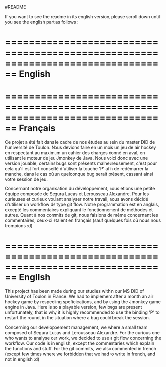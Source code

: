 #README

If you want to see the readme in its english version, please scroll down
until you see the english part as follows :

================================================================================
									English
================================================================================


================================================================================
									Français
================================================================================

Ce projet a été fait dans le cadre de nos études au sein du master DID de l'université de Toulon. Nous devions faire en un mois un jeu de air hockey en respectant au maximum un cahier des charges donné en aval, en utilisant le moteur de jeu Jmonkey de Java.
Nous voici donc avec une version jouable, certains bugs sont présents malheureusement, c'est pour cela qu'il est fort conseillé d'utiliser la touche 'P' afin de redémarrer la manche, dans le cas où un quelconque bug serait présent, cassant ainsi votre session de jeu.

Concernant notre organisation du développement, nous étions une petite équipe composée de Segura Lucas et Lerousseau Alexandre.
Pour les curieuses et curieux voulant analyser notre travail, nous avons décidé d'utiliser un workflow de type git flow.
Notre programmation est en anglais, excepté les commentaires expliquant le fonctionnement de méthodes et autres.
Quant à nos commits de git, nous faisions de même concernant les commentaires, ceux-ci étaient en français (sauf quelques fois où nous nous trompions :d)



================================================================================
									English
================================================================================

This project has been made during our studies within our MS DID of University of Toulon in France. We had to implement after a month an air hockey game by respecting speficications, and by using the Jmonkey game engine in Java.
Here is so a playable version, few bugs are present unfortunately, that is why it is highly recommended to use the binding 'P' to restart the round, in the situation where a bug could break the session.

Concerning our developpement management, we where a small team composed of Segura Lucas and Lerousseau Alexandre.
For the curious one who wants to analyse our work, we decided to use a git flow concerning the workflow.
Our code is in english, except the commentaries which explain the functions and stuff.
For the git commits, we also commented in french (except few times where we forbidden that we had to write in french, and not in english :d)
